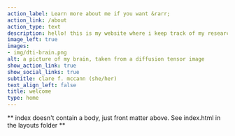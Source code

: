 ```yaml
---
action_label: Learn more about me if you want &rarr;
action_link: /about
action_type: text
description: hello! this is my website where i keep track of my research, outreach, collaborations, and anything else i end up adding. </br></br>(photo on this page is my brain)
image_left: true
images:
- img/dti-brain.png
alt: a picture of my brain, taken from a diffusion tensor image
show_action_link: true
show_social_links: true
subtitle: clare f. mccann (she/her)
text_align_left: false
title: welcome
type: home
---
```


** index doesn't contain a body, just front matter above.
See index.html in the layouts folder **
